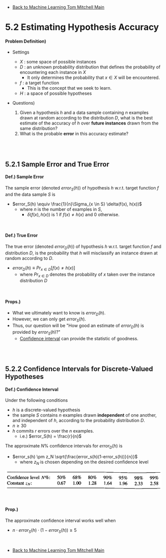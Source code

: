 * [Back to Machine Learning Tom Mitchell Main](../../main.md)

# 5.2 Estimating Hypothesis Accuracy

#### Problem Definition)
- Settings
  - $X$ : some space of possible instances
  - $D$ : an unknown probability distribution that defines the probability of encountering each instance in $X$
    - It only determines the probability that $x \in X$ will be encountered.
  - $f$ : a target function
    - This is the concept that we seek to learn.
  - $H$ : a space of possible hypotheses

- Questions)
  1. Given a hypothesis $h$ and a data sample containing $n$ examples drawn at random according to the distribution $D$, what is the best estimate of the accuracy of $h$ over **future instances** drawn from the same distribution?
  2. What is the probable **error** in this accuracy estimate?


<br><br>


## 5.2.1 Sample Error and True Error
#### Def.) Sample Error
The sample error (denoted $error_S(h)$) of hypothesis $h$ w.r.t. target function $f$ and the data sample $S$ is
 - $error_S(h) \equiv \frac{1}{n}\Sigma_{x \in S} \delta(f(x), h(x))$
   - where $n$ is the number of examples in $S$,
     - $\delta(f(x), h(x))$ is 1 if $f(x) \ne h(x)$ and 0 otherwise. 

<br>

#### Def.) True Error
The true error (denoted $error_D(h)$) of hypothesis $h$ w.r.t. target function $f$ and distribution $D$, is the probability that $h$ will misclassify an instance drawn at random according to $D$.
 - $error_D(h) \equiv Pr_{x \in D} [f(x) \ne h(x)]$
   - where $Pr_{x \in D}$ denotes the probability of $x$ taken over the instance distribution $D$

<br>

#### Props.) 
- What we ultimately want to know is $error_D(h)$.
- However, we can only get $error_S(h)$.
- Thus, our question will be "How good an estimate of $error_D(h)$ is 
provided by $error_S(h)$?"
  - [Confidence interval](#def-confidence-interval) can provide the statistic of goodness.


<br><br>

## 5.2.2 Confidence Intervals for Discrete-Valued Hypotheses
#### Def.) Confidence Interval
Under the following conditions
- $h$ is a discrete-valued hypothesis
- the sample $S$ contains $n$ examples drawn **independent** of one another, and independent of $h$, according to the probability distribution $D$.
- $n \ge 30$
- $h$ commits $r$ errors over the $n$ examples.
  - i.e.) $error_S(h) = \frac{r}{n}$

The approximate $N$% confidence intervals for $error_D(h)$ is
- $error_s(h) \pm z_N \sqrt{\frac{error_s(h)(1-error_s(h))}{n}}$
  - where $z_N$ is chosen depending on the desired confidence level

![](images/001.png)

<br>

#### Prop.)
The approximate confidence interval works well when
- $n \cdot error_S(h) \cdot (1-error_S(h)) \ge 5$



<br>

* [Back to Machine Learning Tom Mitchell Main](../../main.md)